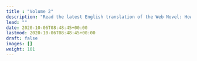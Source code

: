 ```yaml
---
title : "Volume 2"
description: "Read the latest English translation of the Web Novel: How to Keep Distance from a Beautiful Girl"
lead: ""
date: 2020-10-06T08:48:45+00:00
lastmod: 2020-10-06T08:48:45+00:00
draft: false
images: []
weight: 101
---
```

